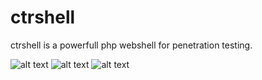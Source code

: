 # ctrshell


ctrshell is a powerfull php webshell for penetration testing.

![alt text](https://a.fsdn.com/con/app/proj/ctrshell/screenshots/Capture.PNG/245/183/1.5)
![alt text](https://a.fsdn.com/con/app/proj/ctrshell/screenshots/s.PNG/245/183/1.5)
![alt text](https://a.fsdn.com/con/app/proj/ctrshell/screenshots/d.PNG/245/183/1.5)


